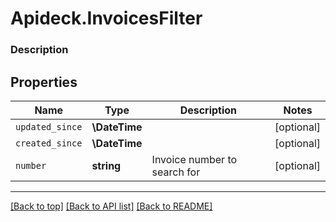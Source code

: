 # Apideck.InvoicesFilter

### Description

## Properties
Name | Type | Description | Notes
------------ | ------------- | ------------- | -------------
`updated_since` | **\DateTime** |  | [optional] 
`created_since` | **\DateTime** |  | [optional] 
`number` | **string** | Invoice number to search for | [optional] 





---

[[Back to top]](#) [[Back to API list]](../../../../README.md#documentation-for-api-endpoints) [[Back to README]](../../../../README.md)


